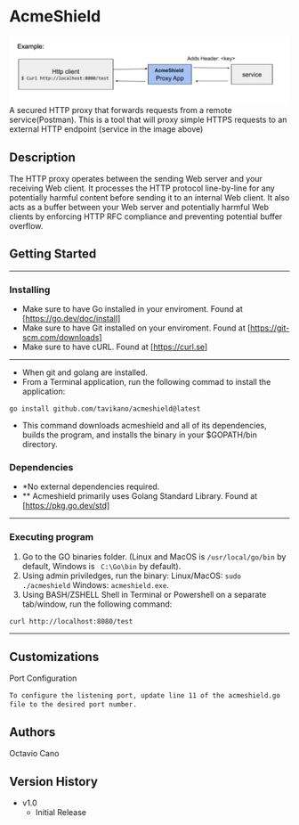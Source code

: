 # AcmeShield

![alt text](ExampleImage.png "Title")
A secured HTTP proxy that forwards requests from a remote service(Postman). This is a tool that will proxy simple HTTPS requests to an external HTTP endpoint (service in the image above)

## Description

The HTTP proxy operates between the sending Web server and your receiving Web client. It processes the HTTP protocol line-by-line for any potentially harmful content before sending it to an internal Web client. It also acts as a buffer between your Web server and potentially harmful Web clients by enforcing HTTP RFC compliance and preventing potential buffer overflow.
## Getting Started

---

### Installing

* Make sure to have Go installed in your enviroment. Found at [https://go.dev/doc/install]
* Make sure to have Git installed on your enviroment. Found at [https://git-scm.com/downloads]
* Make sure to have cURL. Found at [https://curl.se]

---
* When git and golang are installed.
* From a Terminal application, run the following commad to install the application:
```
go install github.com/tavikano/acmeshield@latest
```
* This command downloads acmeshield and all of its dependencies, builds the program, and installs the binary in your $GOPATH/bin directory.
### Dependencies

* *No external dependencies required.
* ** Acmeshield primarily uses Golang Standard Library. Found at [https://pkg.go.dev/std]

---
### Executing program

1. Go to the GO binaries folder. (Linux and MacOS is  ```/usr/local/go/bin``` by default, Windows is ``` C:\Go\bin``` by default).
2. Using admin priviledges, run the binary: Linux/MacOS: ```sudo ./acmeshield``` Windows: ```acmeshield.exe```.
3. Using BASH/ZSHELL Shell in Terminal or Powershell on a separate tab/window, run the following command:
```
curl ​http://localhost:8080/test
```
---
## Customizations

Port Configuration
```
To configure the listening port, update line 11 of the acmeshield.go file to the desired port number.
```

## Authors

Octavio Cano

## Version History

* v1.0
    * Initial Release
